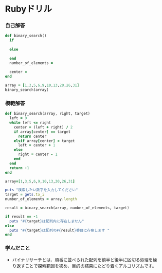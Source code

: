 # Rubyドリル
### 自己解答
```ruby
def binary_search()
  if 
    
  else
    
  end
  number_of_elements = 
  
  center =
end

array = [1,3,5,6,9,10,13,20,26,31]
binary_search(array)
```

### 模範解答
```ruby
def binary_search(array, right, target)
  left = 0
  while left <= right
    center = (left + right) / 2
    if array[center] == target
      return center
    elsif array[center] < target
      left = center + 1
    else
      right = center - 1
    end
  end
  return -1 
end

array=[1,3,5,6,9,10,13,20,26,31]

puts "検索したい数字を入力してください"
target = gets.to_i
number_of_elements = array.length

result = binary_search(array, number_of_elements, target)

if result == -1
  puts "#{target}は配列内に存在しません"
else
  puts "#{target}は配列の#{result}番目に存在します "
end
```

### 学んだこと
- バイナリサーチとは、順番に並べられた配列を前半と後半に区切る処理を繰り返すことで探索範囲を狭め、目的の結果にたどり着くアルゴリズムです。
